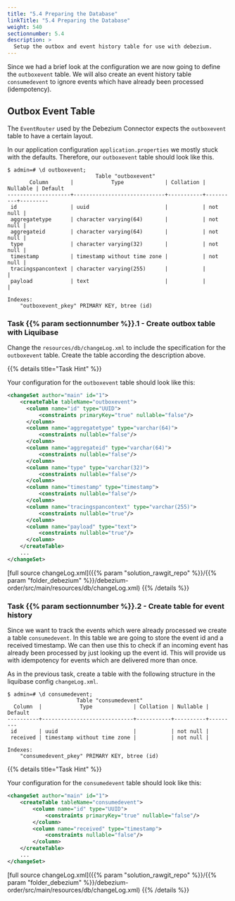 ```yaml
---
title: "5.4 Preparing the Database"
linkTitle: "5.4 Preparing the Database"
weight: 540
sectionnumber: 5.4
description: >
  Setup the outbox and event history table for use with debezium.
---
```


Since we had a brief look at the configuration we are now going to define the `outboxevent` table. We will also create an event history table `consumedevent` to ignore events which have already been processed (idempotency).


## Outbox Event Table

The `EventRouter` used by the Debezium Connector expects the `outboxevent` table to have a certain layout.

In our application configuration `application.properties` we mostly stuck with the defaults. Therefore, our `outboxevent` table should look like this.

```text
$ admin=# \d outboxevent;
                            Table "outboxevent"
       Column       |            Type             | Collation | Nullable | Default
--------------------+-----------------------------+-----------+----------+---------
 id                 | uuid                        |           | not null |
 aggregatetype      | character varying(64)       |           | not null |
 aggregateid        | character varying(64)       |           | not null |
 type               | character varying(32)       |           | not null |
 timestamp          | timestamp without time zone |           | not null |
 tracingspancontext | character varying(255)      |           |          |
 payload            | text                        |           |          |

Indexes:
    "outboxevent_pkey" PRIMARY KEY, btree (id)
```


### Task {{% param sectionnumber %}}.1 - Create outbox table with Liquibase

Change the `resources/db/changeLog.xml` to include the specification for the `outboxevent` table. Create the table according the description above.

{{% details title="Task Hint" %}}

Your configuration for the `outboxevent` table should look like this:

```xml
<changeSet author="main" id="1">
    <createTable tableName="outboxevent">
      <column name="id" type="UUID">
          <constraints primaryKey="true" nullable="false"/>
      </column>
      <column name="aggregatetype" type="varchar(64)">
          <constraints nullable="false"/>
      </column>
      <column name="aggregateid" type="varchar(64)">
          <constraints nullable="false"/>
      </column>
      <column name="type" type="varchar(32)">
          <constraints nullable="false"/>
      </column>
      <column name="timestamp" type="timestamp">
          <constraints nullable="false"/>
      </column>
      <column name="tracingspancontext" type="varchar(255)">
          <constraints nullable="true"/>
      </column>
      <column name="payload" type="text">
          <constraints nullable="true"/>
      </column>
    </createTable>
    ...
</changeSet>
```

[full source changeLog.xml]({{% param "solution_rawgit_repo" %}}/{{% param "folder_debezium" %}}/debezium-order/src/main/resources/db/changeLog.xml)
{{% /details %}}


### Task {{% param sectionnumber %}}.2 - Create table for event history

Since we want to track the events which were already processed we create a table `consumedevent`. In this table we are going to store the event id and a received timestamp. We can then use this to check if an incoming event has already been processed by just looking up the event id. This will provide us with idempotency for events which are delivered more than once.

As in the previous task, create a table with the following structure in the liquibase config `changeLog.xml`.

```text
$ admin=# \d consumedevent;
                      Table "consumedevent"
  Column  |            Type             | Collation | Nullable | Default
----------+-----------------------------+-----------+----------+---------
 id       | uuid                        |           | not null |
 received | timestamp without time zone |           | not null |

Indexes:
    "consumedevent_pkey" PRIMARY KEY, btree (id)
```

{{% details title="Task Hint" %}}

Your configuration for the `consumedevent` table should look like this:

```xml
<changeSet author="main" id="1">
    <createTable tableName="consumedevent">
        <column name="id" type="UUID">
            <constraints primaryKey="true" nullable="false"/>
        </column>
        <column name="received" type="timestamp">
            <constraints nullable="false"/>
        </column>
    </createTable>
    ...
</changeSet>
```

[full source changeLog.xml]({{% param "solution_rawgit_repo" %}}/{{% param "folder_debezium" %}}/debezium-order/src/main/resources/db/changeLog.xml)
{{% /details %}}
